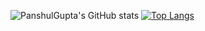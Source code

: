 
<!--
**PanshulGupta/PanshulGupta** is a ✨ _special_ ✨ repository because its `README.md` (this file) appears on your GitHub profile.

Here are some ideas to get you started:

- 🔭 I’m currently working on a very new project
- 🌱 I’m currently learning JavaScript 
- 🤔 I’m looking for help with C++
- 📫 How to reach me: panshulgupta09@gmail.com 
- 😄 Pronouns: He, Him
- ⚡ Fun fact: I know how to play 3 instruments and I also know to speak 5 different languages!
-->
![PanshulGupta's GitHub stats](https://github-readme-stats.vercel.app/api?username=Panshul&show_icons=true&theme=radical)
[![Top Langs](https://github-readme-stats.vercel.app/api/top-langs/?username=PanshulGupta&layout=compact)](https://github.com/anuraghazra/github-readme-stats)


